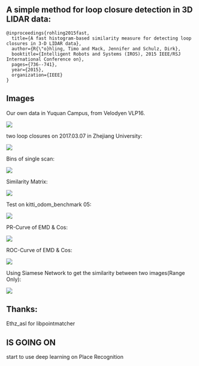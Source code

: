 ## A simple method for loop closure detection in 3D LIDAR data:

```
@inproceedings{rohling2015fast,
  title={A fast histogram-based similarity measure for detecting loop closures in 3-D LIDAR data},
  author={R{\"o}hling, Timo and Mack, Jennifer and Schulz, Dirk},
  booktitle={Intelligent Robots and Systems (IROS), 2015 IEEE/RSJ International Conference on},
  pages={736--741},
  year={2015},
  organization={IEEE}
}
```

## Images

Our own data in Yuquan Campus, from Velodyen VLP16.

![](https://github.com/ZJUYH/laserScan_Similarity/raw/master/image/Campus.png)

two loop closures on 2017.03.07 in Zhejiang University:

![](https://github.com/ZJUYH/laserScan_Similarity/raw/master/image/round0&2.jpg)

Bins of single scan:

![](https://github.com/ZJUYH/laserScan_Similarity/raw/master/image/0.png)

Similarity Matrix:

![](https://github.com/ZJUYH/laserScan_Similarity/raw/master/image/1.png)

Test on kitti_odom_benchmark 05:

![](https://github.com/ZJUYH/laserScan_Similarity/raw/master/image/kitti_05.png)

PR-Curve of EMD & Cos:

![](https://github.com/ZJUYH/laserScan_Similarity/raw/master/image/PRCurve05.jpg)

ROC-Curve of EMD & Cos:

![](https://github.com/ZJUYH/laserScan_Similarity/raw/master/image/ROCCurve05.jpg)

Using Siamese Network to get the similarity between two images(Range Only):

![](https://github.com/ZJUYH/laserScan_Similarity/raw/master/image/test_0627_comp.jpg)

## Thanks:

Ethz_asl for libpointmatcher

## IS GOING ON

start to use deep learning on Place Recognition
